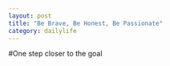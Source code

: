 ```yaml
---
layout: post
title: "Be Brave, Be Honest, Be Passionate"
category: dailylife
---
```



#One step closer to the goal